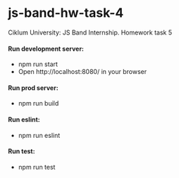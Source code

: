 # js-band-hw-task-4
Ciklum University: JS Band Internship. Homework task 5

#### Run development server:

* npm run start
* Open http://localhost:8080/ in your browser
#### Run prod server:

* npm run build

#### Run eslint:
* npm run eslint

#### Run test:
* npm run test